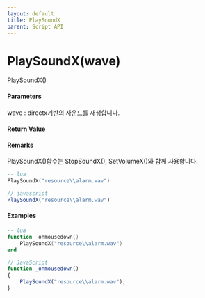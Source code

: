 ```yaml
---
layout: default
title: PlaySoundX
parent: Script API
---
```

# PlaySoundX\(wave\)

PlaySoundX\(\)

#### Parameters

wave : directx기반의 사운드를 재생합니다.

#### Return Value



#### Remarks

PlaySoundX\(\)함수는 StopSoundX\(\), SetVolumeX\(\)와 함께 사용합니다.



```lua
-- lua
PlaySoundX("resource\\alarm.wav")
```

```js
// javascript
PlaySoundX("resource\\alarm.wav")
```

#### 

#### Examples

```lua
-- lua
function _onmousedown()
    PlaySoundX("resource\\alarm.wav")
end
```

```js
// JavaScript
function _onmousedown()
{    
    PlaySoundX("resource\\alarm.wav");
}
```



